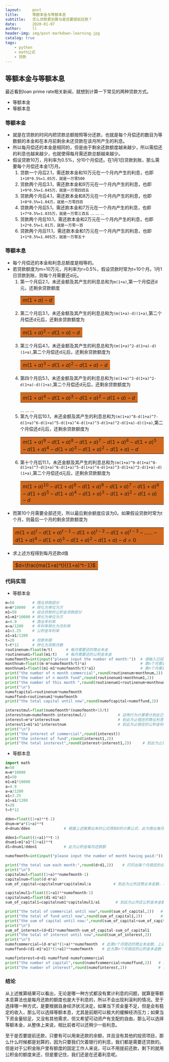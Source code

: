 ```yaml
---
layout:     post
title:      等额本金与等额本息
subtitle:   怎么贷款更划算与是否要提前还款？
date:       2020-01-07
author:     ll
header-img: img/post-markdown-learning.jpg
catalog: true
tags:
    - python
    - math公式
    - 贷款
---
```

## 等额本金与等额本息
最近看到loan prime rate相关新闻，就想到计算一下常见的两种贷款方式。
- 等额本金
- 等额本息
### 等额本金
- 就是在贷款的时间内把贷款总额按照等分还款，也就是每个月偿还的数目为等数额的本金和在本月前剩余未还贷款在该月所产生的利息。  
- 所以每月偿还的本金是相同的，但是由于剩余还款额度越来越少，所以需偿还的利息也越来越少，也就使得每月需还款总额越来越少。
- 假设贷款10万，月利率为0.5%，分10个月偿还。在1月1日贷款到账，那么需要每个月偿还本金1万月。
  1. 贷款一个月后2.1，需还款本金和10万元在一个月内产生的利息，也即`1+10*0.5%=1.05万，就是一万零500`
  2. 贷款两个月后3.1，需还款本金和9万元在一个月内产生的利息，也即`1+9*0.5%=1.045万，就是一万零四百五`
  3. 贷款两个月后4.1，需还款本金和8万元在一个月内产生的利息，也即`1+8*0.5%=1.04万，就是一万零四百`
  4. 贷款两个月后5.1，需还款本金和7万元在一个月内产生的利息，也即`1+7*0.5%=1.035万，就是一万零三百五`
  ...
  ...
  ...
  9. 贷款两个月后10.1，需还款本金和2万元在一个月内产生的利息，也即`1+2*0.5%=1.01万，就是一万零一百`
  10. 贷款两个月后11.1，需还款本金和1万元在一个月内产生的利息，也即`1+1*0.5%=1.005万，就是一万零五十`

<script type="text/javascript" src="http://cdn.mathjax.org/mathjax/latest/MathJax.js?config=default"></script>

### 等额本息
- 每个月偿还的本金和利息总额度是相等的。
- 若贷款额度为m=10万元，月利率为r=0.5%，假设贷款时常为t=10个月。1月1日贷款到账，则每个月需要还d元。
  1. 第一个月后2.1，未还金额及其产生的利息总和为`m(1+a)`,第一个月偿还d元，还剩余贷款额度<table><tr><td bgcolor=chocolate>$m(1+a)-d$</td></tr></table>
  2. 第二个月后3.1，未还金额及其产生的利息总和为`(m(1+a)-d)(1+a)`,第二个月偿还d元后，还剩余贷款额度为<table><tr><td bgcolor=chocolate>$m(1+a)^2-d(1+a)-d$</td></tr></table>
  3. 第三个月后4.1，未还金额及其产生的利息总和为`(m(1+a)^2-d(1+a)-d)(1+a)`,第二个月偿还d元后，还剩余贷款额度为<table><tr><td bgcolor=chocolate>$m(1+a)^3-d(1+a)^2-d(1+a)-d$</td></tr></table>
  4. 第四个月后5.1，未还金额及其产生的利息总和为`(m(1+a)^3-d(1+a)^2-d(1+a)-d)(1+a)`,第二个月偿还d元后，还剩余贷款额度为<table><tr><td bgcolor=chocolate>$m(1+a)^4-d(1+a)^3-d(1+a)^2-d(1+a)-d$</td></tr></table>
  ...
  ...
  ...
  9. 第九个月后10.1，未还金额及其产生的利息总和为`(m(1+a)^8-d(1+a)^7-d(1+a)^6-d(1+a)^5-d(1+a)^4-d(1+a)^3-d(1+a)^2-d(1+a)-d)(1+a)`,第二个月偿还d元后，还剩余贷款额度为<table><tr><td bgcolor=chocolate>$m(1+a)^9-d(1+a)^8-d(1+a)^7-d(1+a)^6-d(1+a)^5-d(1+a)^4-d(1+a)^3-d(1+a)^2-d(1+a)-d$</td></tr></table>
  10. 第十个月后11.1，未还金额及其产生的利息总和为`(m(1+a)^9-d(1+a)^8-d(1+a)^7-d(1+a)^6-d(1+a)^5-d(1+a)^4-d(1+a)^3-d(1+a)^2-d(1+a)-d)(1+a)`,第二个月偿还d元后，还剩余贷款额度为<table><tr><td bgcolor=chocolate>$m(1+a)^10-d(1+a)^9-d(1+a)^8-d(1+a)^7-d(1+a)^6-d(1+a)^5-d(1+a)^4-d(1+a)^3-d(1+a)^2-d(1+a)-d$</td></tr></table>
- 而第10个月需要全部还完，所以最后剩余额度应该为0。如果假设贷款时常为t个月，则最后一个月的剩余贷款额度为<table><tr><td bgcolor=chocolate>$m(1+a)^t-d(1+a)^{t-1}-d(1+a)^{t-2}-d(1+a)^{t-3}-......-d(1+a)^4-d(1+a)^3-d(1+a)^2-d(1+a)-d=0$</td></tr></table>
- 求上述方程得到每月还款d值<table><tr><td bgcolor=chocolate>$d=\frac{ma(1+a)^t}{(1+a)^t-1}$</td></tr></table>
### 代码实现
- 等额本金
``` python
m=50        # 商业贷款部分
m=m*10000   # 转化为单位为万
m1=50       # 组合贷款的公积金贷款部分
m1=m1*10000 # 转化为单位为万
a=4.9       # 商业年利率
a=a/1200    # 年利率转化为月利率
a1=3.25     # 公积金年利率
a1=a1/1200
t=20        # 贷款年限
t=t*12      # 转化为贷款月数
routinenum=float(m/t)      # 每月需要还的商业本金
routinenum1=float(m1/t)    # 每月需要还的公积金本金
numofmonth=int(input("please input the number of month:"))  # 请输入已经偿还的月份数
monthnum=float((m-m*numofmonth/t)*a)                        # 第n个月需要偿还的商业利息额，可见为逐月递减，为等差数列
monthnum1=float((m1-m1*numofmonth/t)*a1)                    # 第n个月需要偿还的公积金利息额
print("the number of n month commercial",round(routinenum+monthnum,2))      # 第n个月的商业还款总额
print("the number of n month fund",round(routinenum1+monthnum1,2))          # 第n个月的公积金还款总额
print("the number of this month ",round(routinenum1+routinenum+monthnum1+monthnum,2))   # 第n个月偿还总额
print("\n")
numofcapital=routinenum*numofmonth
numoffund=routinenum1*numofmonth
print("the total capital until now",round(numofcapital+numoffund,2))           # 到现在为止已经偿还的本金额度

interestmul=float(numofmonth*(numofmonth+1)/t)            
interestnum=numofmonth-interestmul/2              # 这两行为计算累计到此已经偿还的利息额度占比，上述已经证明为等差数列，可以容易推导求和公式
interest=m*a*interestnum                          # 到此为止偿还的商业利息总额
interest1=m1*a1*interestnum                       # 到此为止偿还的公积金利息总额
print("\n")
print("the interest of commercial",round(interest))       
print("the interest of fund",round(interest1,2))
print("the total insterest",round(interest+interest1,2))     # 到此为止偿还的所有利息总额
```
- 等额本息
``` python
import math
m=50
m=m*10000
m1=50
m1=m1*10000
a=4.9
a=a/1200
a1=3.25
a1=a1/1200
t=20
t=t*12

dden=float((1+a)**t-1)
dnum=m*a*(1+a)**t
d=dnum/dden               # 根据上述推算出来的公式得到d的计算公式，此为商业每月还款额      

dden1=float((1+a1)**t-1)
dnum1=m1*a1*(1+a1)**t
d1=dnum1/dden1            # 此为公积金每月还款额

numofmonth=int(input("please input the number of month having paid:"))  # 请输入已经偿还的月份数

print("the total sum each month:",round(d+d1,2))    # 打印出每个月偿还的总额数
print("\n")
capitalmul=float((1+a)**numofmonth-1)
capitalnum=float(d-m*a)
sum_of_capital=capitalnum*capitalmul/a          # 到此为止所还商业本金数，可以从上述推算过程中发现到第i个月累计本金数为(d-ma)[(1+a)^i-1]/a

capitalmul1=float((1+a1)**numofmonth-1)
capitalnum1=float(d1-m1*a1)
sum_of_capital1=capitalnum1*capitalmul1/a1       # 到此为止所还公积金本金数

print("the total of commercial until now",round(sum_of_capital,2))   # 到此为止所还商业本金总和
print("the total of fund until now",round(sum_of_capital1,2))        # 到此为止所还公积金本金总和
print("the sum of capital until now:",round(sum_of_capital+sum_of_capital1,2))   # 到此为止所还所有本金总额
print("\n")
sum_of_interest=(d+d1)*numofmonth-sum_of_capital-sum_of_capital1
print("the total of interest until now",round(sum_of_interest,2))        # 到此所还所有利息额
print("\n")
numofcommercial=(d-m*a)*(1+a)**numofmonth  # 此第n个月偿还的商业本金数，上述公式推算还了i个月后，第i个月所还本金数为(d-ma)(1+a)^i              
numoffund=(d1-m1*a1)*(1+a1)**numofmonth    # 此为第n个月偿还的公积金本金数

numofinterest=d+d1-numoffund-numofcommercial
print("the number of capital",round(numofcommercial+numoffund,2))   # 第n个月所还本金和
print("the number of interest",round(numofinterest,2))              # 第n个月所还利息和
```

### 结论
从上述推算结果可以看出，无论是哪一种方式都没有累计利息的问题，就算是等额本息算法也是每月还款的额度也是大于利息的，所以不会出现利滚利的情况。至于选择哪一种方式，是要根据自身经济状况决定。如果当下资金量不足，但是会有稳定的收入，那么可以选择等额本息，尤其是前期可以极大的缓解经济压力；如果当下资金量较足，又没有其他需求，但又希望可动资产有支配的自由，那么可以选择等额本金，从整体上来说，相比前者可以还稍少一些利息。


至于是否要提前还款，只要有可以用来还款的余额，并且没有其他的投资项目，那么什么时候都是划算的，因为只要我们欠着银行的利息，我们都是需要还贷款的。但是对于公积金账户里有额度的固定工作人来说，可以不用提前还款，剩下的就用公积金的额度来还，但是要记住，我们还是在还着利息呢。













